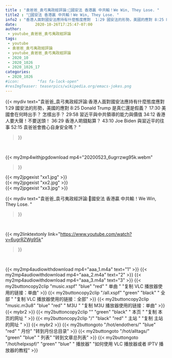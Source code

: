 ```yaml
---
title : "袁爸爸_袁弓夷政經評論:🔴國安法 香港贏 中共輸！We Win, They Lose. "
title2 : "🔴國安法 香港贏 中共輸！We Win, They Lose. "
info2 : "香港人面對國安法應持有什麼態度應對  1:29 國安法的形勢，美國的應對 8:25 Donald Trump 是真仁還是假義？ 17:30 美國會在何時出手？ 怎樣出手？ 29:58 習近平與中共領導的能力與價值 34:12 香港人要大聲！不要送頭！ 36:29 香港人啲錢點算？ 43:10 Joe Biden 與習近平的往事 52:15 袁爸爸會擔心自身安全嗎？ "
date:        2020-10-26T17:25:47-07:00
author:
 - youtube_袁爸爸_袁弓夷政經評論
tags:
 - youtube
 - 袁爸爸_袁弓夷政經評論
 - youtube_袁爸爸_袁弓夷政經評論
 - 2020_10
 - 2020_1026
 - 2020_1026_17
categories:
 - 2020_1026
#icon:        "fas fa-lock-open"
#resImgTeaser: teaserpics/wikipedia.org/emacs-jokes.png
---
```


{{< mydiv text="袁爸爸_袁弓夷政經評論:香港人面對國安法應持有什麼態度應對  1:29 國安法的形勢，美國的應對 8:25 Donald Trump 是真仁還是假義？ 17:30 美國會在何時出手？ 怎樣出手？ 29:58 習近平與中共領導的能力與價值 34:12 香港人要大聲！不要送頭！ 36:29 香港人啲錢點算？ 43:10 Joe Biden 與習近平的往事 52:15 袁爸爸會擔心自身安全嗎？ "
>}}
<br>


{{< my2mp4withjpgdownload mp4="20200523_6ugrrzwg95k.webm"
>}}

{{< my2jpgexist "xx1.jpg" >}}<br>
{{< my2jpgexist "xx2.jpg" >}}<br>
{{< my2jpgexist "xx3.jpg" >}}<br>



{{< mydiv text="袁爸爸_袁弓夷政經評論:🔴國安法 香港贏 中共輸！We Win, They Lose. "
>}}
<br>

{{< my2linktextonly link="https://www.youtube.com/watch?v=6ugrRZWg95k"
>}}


<br>

{{< my2mp4audiowithdownload mp4="aaa_1.m4a"    text="1" >}}
{{< my2mp4audiowithdownload mp4="aaa_2.m4a"    text="2" >}}
{{< my2mp4audiowithdownload mp4="aaa_3.m4a"    text="3" >}}
{{< my2buttoncopy2clip "music.xspf"        "blue"   "red"    " 单曲 "  "复制 VLC 播放器使用的链接：单曲" >}} {{< my2buttoncopy2clip "/all.xspf"         "green"  "black"  " 全部 "  "复制 VLC 播放器使用的链接：全部" >}} {{< my2buttoncopy2clip "music.m3u8"        "blue"   "red"    " M3U  "    "复制 M3U 播放器使用的链接：单曲" >}} {{< mybr2 >}} {{< my2buttoncopy2clip ""                  "green"  "black"  " 本页 "    "复制 本页的网址 " >}} {{< my2buttoncopy2clip "/"                 "black"  "red"    " 主站 "    "复制 主站的网址 " >}} {{< mybr2 >}} {{< my2buttongoto      "/hot/endothers/"   "blue"   "red"    " 月份"   "转到月份总目录" >}} {{< my2buttongoto      "/hot/alltags/"     "green"  "blue"   " 列表"   "转到文章总列表" >}} {{< my2buttongoto      "/hot/helpxspf/"    "green"  "blue"   " 播放器" "如何使用 VLC 播放器或者 IPTV 播放器的教程" >}} 
